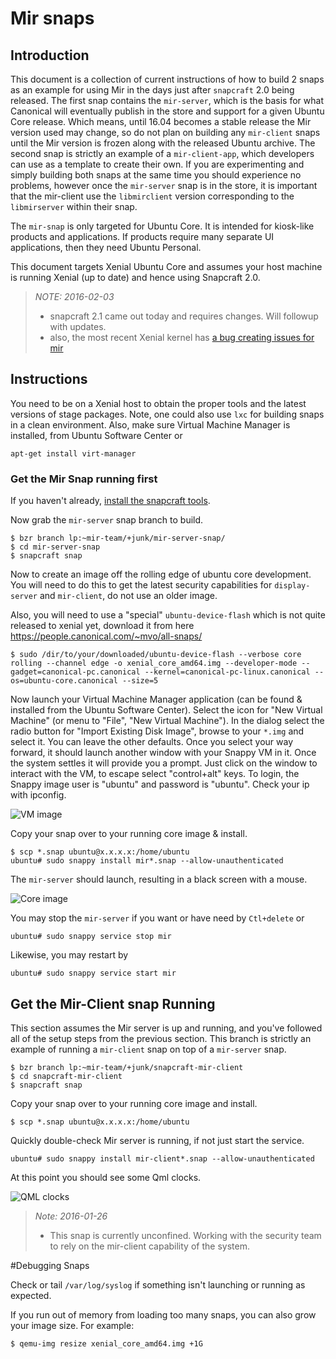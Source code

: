 # Mir snaps

## Introduction

This document is a collection of current instructions of how to build 2 snaps
as an example for using Mir in the days just after `snapcraft` 2.0 being
released. The first snap contains the `mir-server`, which is the basis for what
Canonical will eventually publish in the store and support for a given Ubuntu
Core release. Which means, until 16.04 becomes a stable release the Mir
version used may change, so do not plan on building any `mir-client` snaps
until the Mir version is frozen along with the released Ubuntu archive. The
second snap is strictly an example of a `mir-client-app`, which developers can
use as a template to create their own. If you are experimenting and simply
building both snaps at the same time you should experience no problems,
however once the `mir-server` snap is in the store, it is important that the
mir-client use the `libmirclient` version corresponding to the `libmirserver`
within their snap.

The `mir-snap` is only targeted for Ubuntu Core. It is intended for
kiosk-like products and applications. If products require many separate UI
applications, then they need Ubuntu Personal.

This document targets Xenial Ubuntu Core and assumes your host machine is
running Xenial (up to date) and hence using Snapcraft 2.0.

> *NOTE: 2016-02-03*
> - snapcraft 2.1 came out today and requires changes. Will followup with
>   updates.
> - also, the most recent Xenial kernel has [a bug creating issues for
>   mir](https://bugs.launchpad.net/ubuntu/+source/linux/+bug/1540731)

## Instructions

You need to be on a Xenial host to obtain the proper tools and the latest
versions of stage packages. Note, one could also use `lxc` for building snaps
in a clean environment. Also, make sure Virtual Machine Manager is installed,
from Ubuntu Software Center or

```
apt-get install virt-manager
```

### Get the Mir Snap running first

If you haven't already, [install the snapcraft tools](get-started.md).

Now grab the `mir-server` snap branch to build.
```
$ bzr branch lp:~mir-team/+junk/mir-server-snap/
$ cd mir-server-snap
$ snapcraft snap
```
Now to create an image off the rolling edge of ubuntu core development. You
will need to do this to get the latest security capabilities for
`display-server` and `mir-client`, do not use an older image.

Also, you will need to use a "special" `ubuntu-device-flash` which is not
quite released to xenial yet, download it from here
https://people.canonical.com/~mvo/all-snaps/

```
$ sudo /dir/to/your/downloaded/ubuntu-device-flash --verbose core rolling --channel edge -o xenial_core_amd64.img --developer-mode --gadget=canonical-pc.canonical --kernel=canonical-pc-linux.canonical --os=ubuntu-core.canonical --size=5
```

Now launch your Virtual Machine Manager application (can be found & installed
from the Ubuntu Software Center). Select the icon for "New Virtual Machine"
(or menu to "File", "New Virtual Machine"). In the dialog select the radio
button for "Import Existing Disk Image", browse to your `*.img` and select
it. You can leave the other defaults. Once you select your way forward, it
should launch another window with your Snappy VM in it. Once the system
settles it will provide you a prompt. Just click on the window to interact
with the VM, to escape select "control+alt" keys. To login, the Snappy image
user is "ubuntu" and password is "ubuntu". Check your ip with ipconfig.

![VM image][vm-image]

Copy your snap over to your running core image & install.
```
$ scp *.snap ubuntu@x.x.x.x:/home/ubuntu
ubuntu# sudo snappy install mir*.snap --allow-unauthenticated
```

The `mir-server` should launch, resulting in a black screen with a mouse.

![Core image][core-image]

You may stop the `mir-server` if you want or have need by `Ctl+delete` or
```
ubuntu# sudo snappy service stop mir
```

Likewise, you may restart by
```
ubuntu# sudo snappy service start mir
```

## Get the Mir-Client snap Running

This section assumes the Mir server is up and running, and you've followed
all of the setup steps from the previous section. This branch is strictly an
example of running a `mir-client` snap on top of a `mir-server` snap.

```
$ bzr branch lp:~mir-team/+junk/snapcraft-mir-client
$ cd snapcraft-mir-client
$ snapcraft snap
```

Copy your snap over to your running core image and install.
```
$ scp *.snap ubuntu@x.x.x.x:/home/ubuntu
```

Quickly double-check Mir server is running, if not just start the service.
```
ubuntu# sudo snappy install mir-client*.snap --allow-unauthenticated
```

At this point you should see some Qml clocks.

![QML clocks][clock-image]

> *Note: 2016-01-26*
>  - This snap is currently unconfined. Working with the security team to
>    rely on the mir-client capability of the system.

#Debugging Snaps

Check or tail `/var/log/syslog` if something isn't launching or running as
expected.

If you run out of memory from loading too many snaps, you can also grow your
image size. For example:
```
$ qemu-img resize xenial_core_amd64.img +1G
```

[vm-image]: https://raw.githubusercontent.com/ubuntu-core/snapcraft/master/docs/images/ubuntucore_in_vmm.png
[core-image]: https://raw.githubusercontent.com/ubuntu-core/snapcraft/master/docs/images/core_running_mir.png
[clock-image]: https://raw.githubusercontent.com/ubuntu-core/snapcraft/master/docs/images/clocks_on_mir_on_ubuntucore.png
